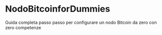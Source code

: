 # NodoBitcoinforDummies
Guida completa passo passo per configurare un nodo Bitcoin da zero con zero competenze
